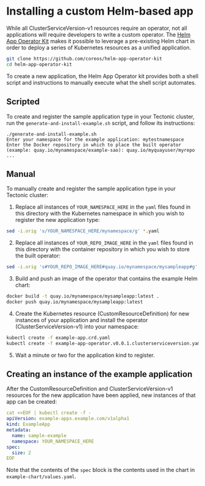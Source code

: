 # Installing a custom Helm-based app

While all ClusterServiceVersion-v1 resources require an operator, not all applications will require developers to write a custom operator.
The [Helm App Operator Kit][helm-sdk] makes it possible to leverage a pre-existing Helm chart in order to deploy a series of Kubernetes resources as a unified application.

```sh
git clone https://github.com/coreos/helm-app-operator-kit
cd helm-app-operator-kit
```

To create a new application, the Helm App Operator kit provides both a shell script and instructions to manually execute what the shell script automates.

## Scripted

To create and register the sample application type in your Tectonic cluster, run the `generate-and-install-example.sh` script, and follow its instructions:

```
./generate-and-install-example.sh
Enter your namespace for the example application: mytestnamespace
Enter the Docker repository in which to place the built operator (example: quay.io/mynamespace/example-sao): quay.io/myquayuser/myrepo
...
```

## Manual

To manually create and register the sample application type in your Tectonic cluster:

1) Replace all instances of `YOUR_NAMESPACE_HERE` in the `yaml` files found in this directory with the Kubernetes namespace in which you wish to register the new application type:

```sh
sed -i.orig 's/YOUR_NAMESPACE_HERE/mynamespace/g' *.yaml
```

2) Replace all instances of `YOUR_REPO_IMAGE_HERE` in the `yaml` files found in this directory with the container repository in which you wish to store the built operator:

```sh
sed -i.orig 's#YOUR_REPO_IMAGE_HERE#quay.io/mynamespace/mysampleapp#g' *.yaml
```

3) Build and push an image of the operator that contains the example Helm chart:

```sh
docker build -t quay.io/mynamespace/mysampleapp:latest .
docker push quay.io/mynamespace/mysampleapp:latest
```

4) Create the Kubernetes resource (CustomResourceDefinition) for new instances of your application and install the operator (ClusterServiceVersion-v1) into your namespace:

```sh
kubectl create -f example-app.crd.yaml
kubectl create -f example-app-operator.v0.0.1.clusterserviceversion.yaml
```

5) Wait a minute or two for the application kind to register.

## Creating an instance of the example application

After the CustomResourceDefinition and ClusterServiceVersion-v1 resources for the new application have been applied, new instances of that app can be created:

```yaml
cat <<EOF | kubectl create -f -
apiVersion: example-apps.example.com/v1alpha1
kind: ExampleApp
metadata:
  name: sample-example
  namespace: YOUR_NAMESPACE_HERE
spec:
  size: 2
EOF
```

Note that the contents of the `spec` block is the contents used in the chart in `example-chart/values.yaml`.


[helm-sdk]: https://github.com/coreos/helm-app-operator-kit
